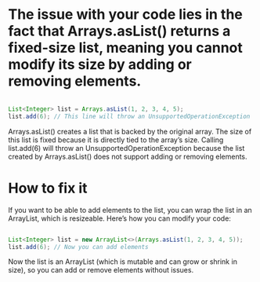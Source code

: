 # The issue with your code lies in the fact that Arrays.asList() returns a fixed-size list, meaning you cannot modify its size by adding or removing elements.

```java

List<Integer> list = Arrays.asList(1, 2, 3, 4, 5);
list.add(6); // This line will throw an UnsupportedOperationException
```
Arrays.asList() creates a list that is backed by the original array. The size of this list is fixed because it is directly tied to the array’s size.
Calling list.add(6) will throw an UnsupportedOperationException because the list created by Arrays.asList() does not support adding or removing elements.

# How to fix it
If you want to be able to add elements to the list, you can wrap the list in an ArrayList, which is resizeable. Here’s how you can modify your code:

```java

List<Integer> list = new ArrayList<>(Arrays.asList(1, 2, 3, 4, 5));
list.add(6); // Now you can add elements
```
Now the list is an ArrayList (which is mutable and can grow or shrink in size), so you can add or remove elements without issues.
